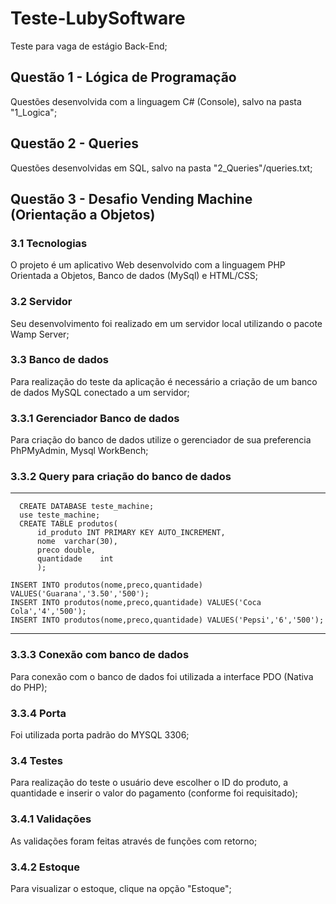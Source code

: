 # Teste-LubySoftware
Teste para vaga de estágio Back-End;

## Questão 1 - Lógica de Programação
Questões desenvolvida com a linguagem C# (Console), salvo na pasta "1_Logica";

## Questão 2 - Queries
Questões desenvolvidas em SQL, salvo na pasta "2_Queries"/queries.txt;

## Questão 3 - Desafio Vending Machine (Orientação a Objetos)

### 3.1 Tecnologias
O projeto é um aplicativo Web desenvolvido com a linguagem PHP Orientada a Objetos, Banco de dados (MySql) e HTML/CSS; 
### 3.2  Servidor
Seu desenvolvimento foi realizado em um servidor local utilizando o pacote Wamp Server;
### 3.3 Banco de dados
Para realização do teste da aplicação é necessário a criação de um banco de dados MySQL conectado a um servidor;  
### 3.3.1 Gerenciador Banco de dados
Para criação do banco de dados utilize o gerenciador de sua preferencia PhPMyAdmin, Mysql WorkBench;  
### 3.3.2  Query para criação do banco de dados
--------------------------------------------------------------------------------------------------------------
      CREATE DATABASE teste_machine;
      use teste_machine;
      CREATE TABLE produtos(
          id_produto INT PRIMARY KEY AUTO_INCREMENT,
          nome  varchar(30),
          preco double,
          quantidade	int
          );
    
    INSERT INTO produtos(nome,preco,quantidade) VALUES('Guarana','3.50','500');
    INSERT INTO produtos(nome,preco,quantidade) VALUES('Coca Cola','4','500');
    INSERT INTO produtos(nome,preco,quantidade) VALUES('Pepsi','6','500');
    
----------------------------------------------------------------------------------------------------------------
### 3.3.3 Conexão com banco de dados
Para conexão com o banco de dados foi utilizada a interface PDO (Nativa do PHP);  
### 3.3.4 Porta
Foi utilizada porta padrão do MYSQL 3306;
### 3.4 Testes
Para realização do teste o usuário deve escolher o ID do produto, a quantidade e inserir o valor do pagamento (conforme foi requisitado);
### 3.4.1 Validações
As validações foram feitas através de funções com retorno;
### 3.4.2 Estoque
Para visualizar o estoque, clique na opção "Estoque";
